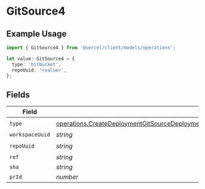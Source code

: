 # GitSource4

## Example Usage

```typescript
import { GitSource4 } from '@vercel/client/models/operations';

let value: GitSource4 = {
  type: 'bitbucket',
  repoUuid: '<value>',
};
```

## Fields

| Field           | Type                                                                                                                                                                                                   | Required           | Description |
| --------------- | ------------------------------------------------------------------------------------------------------------------------------------------------------------------------------------------------------ | ------------------ | ----------- |
| `type`          | [operations.CreateDeploymentGitSourceDeploymentsResponse200ApplicationJSONResponseBodyType](../../models/operations/createdeploymentgitsourcedeploymentsresponse200applicationjsonresponsebodytype.md) | :heavy_check_mark: | N/A         |
| `workspaceUuid` | _string_                                                                                                                                                                                               | :heavy_minus_sign: | N/A         |
| `repoUuid`      | _string_                                                                                                                                                                                               | :heavy_check_mark: | N/A         |
| `ref`           | _string_                                                                                                                                                                                               | :heavy_minus_sign: | N/A         |
| `sha`           | _string_                                                                                                                                                                                               | :heavy_minus_sign: | N/A         |
| `prId`          | _number_                                                                                                                                                                                               | :heavy_minus_sign: | N/A         |
